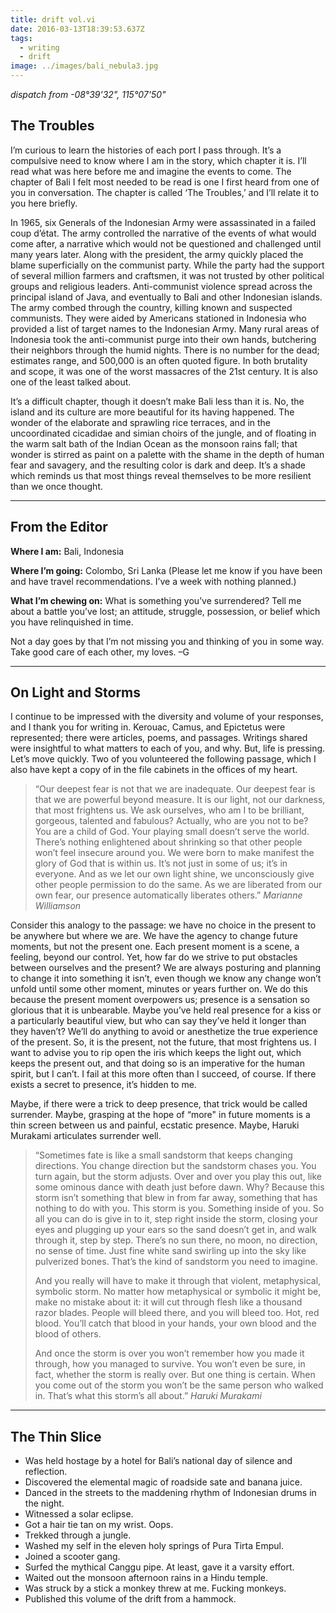 ```yaml
---
title: drift vol.vi
date: 2016-03-13T18:39:53.637Z
tags:
  - writing
  - drift
image: ../images/bali_nebula3.jpg
---
```


_dispatch from -08°39'32", 115°07'50"_

## The Troubles

I’m curious to learn the histories of each port I pass through. It’s a compulsive need to know where I am in the story, which chapter it is. I’ll read what was here before me and imagine the events to come. The chapter of Bali I felt most needed to be read is one I first heard from one of you in conversation. The chapter is called ‘The Troubles,’ and I’ll relate it to you here briefly.

In 1965, six Generals of the Indonesian Army were assassinated in a failed coup d’état. The army controlled the narrative of the events of what would come after, a narrative which would not be questioned and challenged until many years later. Along with the president, the army quickly placed the blame superficially on the communist party. While the party had the support of several million farmers and craftsmen, it was not trusted by other political groups and religious leaders. Anti-communist violence spread across the principal island of Java, and eventually to Bali and other Indonesian islands. The army combed through the country, killing known and suspected communists. They were aided by Americans stationed in Indonesia who provided a list of target names to the Indonesian Army. Many rural areas of Indonesia took the anti-communist purge into their own hands, butchering their neighbors through the humid nights. There is no number for the dead; estimates range, and 500,000 is an often quoted figure. In both brutality and scope, it was one of the worst massacres of the 21st century. It is also one of the least talked about.

It’s a difficult chapter, though it doesn’t make Bali less than it is. No, the island and its culture are more beautiful for its having happened. The wonder of the elaborate and sprawling rice terraces, and in the uncoordinated cicadidae and simian choirs of the jungle, and of floating in the warm salt bath of the Indian Ocean as the monsoon rains fall; that wonder is stirred as paint on a palette with the shame in the depth of human fear and savagery, and the resulting color is dark and deep. It’s a shade which reminds us that most things reveal themselves to be more resilient than we once thought.

---

## From the Editor

**Where I am:** Bali, Indonesia

**Where I’m going:** Colombo, Sri Lanka (Please let me know if you have been and have travel recommendations. I’ve a week with nothing planned.)

**What I’m chewing on:** What is something you’ve surrendered? Tell me about a battle you’ve lost; an attitude, struggle, possession, or belief which you have relinquished in time.

Not a day goes by that I’m not missing you and thinking of you in some way. Take good care of each other, my loves. –G

---

## On Light and Storms

I continue to be impressed with the diversity and volume of your responses, and I thank you for writing in. Kerouac, Camus, and Epictetus were represented; there were articles, poems, and passages. Writings shared were insightful to what matters to each of you, and why. But, life is pressing. Let’s move quickly. Two of you volunteered the following passage, which I also have kept a copy of in the file cabinets in the offices of my heart.

> “Our deepest fear is not that we are inadequate. Our deepest fear is that we are powerful beyond measure. It is our light, not our darkness, that most frightens us. We ask ourselves, who am I to be brilliant, gorgeous, talented and fabulous? Actually, who are you not to be? You are a child of God. Your playing small doesn’t serve the world. There’s nothing enlightened about shrinking so that other people won’t feel insecure around you. We were born to make manifest the glory of God that is within us. It’s not just in some of us; it’s in everyone. And as we let our own light shine, we unconsciously give other people permission to do the same. As we are liberated from our own fear, our presence automatically liberates others.” _Marianne Williamson_

Consider this analogy to the passage: we have no choice in the present to be anywhere but where we are. We have the agency to change future moments, but not the present one. Each present moment is a scene, a feeling, beyond our control. Yet, how far do we strive to put obstacles between ourselves and the present? We are always posturing and planning to change it into something it isn’t, even though we know any change won’t unfold until some other moment, minutes or years further on. We do this because the present moment overpowers us; presence is a sensation so glorious that it is unbearable. Maybe you’ve held real presence for a kiss or a particularly beautiful view, but who can say they’ve held it longer than they haven’t? We’ll do anything to avoid or anesthetize the true experience of the present. So, it is the present, not the future, that most frightens us. I want to advise you to rip open the iris which keeps the light out, which keeps the present out, and that doing so is an imperative for the human spirit, but I can’t. I fail at this more often than I succeed, of course. If there exists a secret to presence, it’s hidden to me.

Maybe, if there were a trick to deep presence, that trick would be called surrender. Maybe, grasping at the hope of “more" in future moments is a thin screen between us and painful, ecstatic presence. Maybe, Haruki Murakami articulates surrender well.

> “Sometimes fate is like a small sandstorm that keeps changing directions. You change direction but the sandstorm chases you. You turn again, but the storm adjusts. Over and over you play this out, like some ominous dance with death just before dawn. Why? Because this storm isn’t something that blew in from far away, something that has nothing to do with you. This storm is you. Something inside of you. So all you can do is give in to it, step right inside the storm, closing your eyes and plugging up your ears so the sand doesn’t get in, and walk through it, step by step. There’s no sun there, no moon, no direction, no sense of time. Just fine white sand swirling up into the sky like pulverized bones. That’s the kind of sandstorm you need to imagine.
>
> And you really will have to make it through that violent, metaphysical, symbolic storm. No matter how metaphysical or symbolic it might be, make no mistake about it: it will cut through flesh like a thousand razor blades. People will bleed there, and you will bleed too. Hot, red blood. You’ll catch that blood in your hands, your own blood and the blood of others.
>
> And once the storm is over you won’t remember how you made it through, how you managed to survive. You won’t even be sure, in fact, whether the storm is really over. But one thing is certain. When you come out of the storm you won’t be the same person who walked in. That’s what this storm’s all about.” _Haruki Murakami_

---

## The Thin Slice

- Was held hostage by a hotel for Bali’s national day of silence and reflection.
- Discovered the elemental magic of roadside sate and banana juice.
- Danced in the streets to the maddening rhythm of Indonesian drums in the night.
- Witnessed a solar eclipse.
- Got a hair tie tan on my wrist. Oops.
- Trekked through a jungle.
- Washed my self in the eleven holy springs of Pura Tirta Empul.
- Joined a scooter gang.
- Surfed the mythical Canggu pipe. At least, gave it a varsity effort.
- Waited out the monsoon afternoon rains in a Hindu temple.
- Was struck by a stick a monkey threw at me. Fucking monkeys.
- Published this volume of the drift from a hammock.
